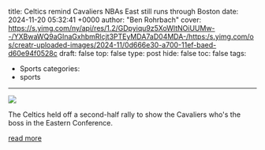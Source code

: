 title: Celtics remind Cavaliers NBAs East still runs through Boston
date: 2024-11-20 05:32:41 +0000
author: "Ben Rohrbach"
cover: https://s.yimg.com/ny/api/res/1.2/GDpyiqu9z5XoWltNOiUUMw--/YXBwaWQ9aGlnaGxhbmRlcjt3PTEyMDA7aD04MDA-/https:/s.yimg.com/os/creatr-uploaded-images/2024-11/0d666e30-a700-11ef-baed-d60e94f0528c
draft: false
top: false
type: post
hide: false
toc: false
tags:
  - Sports
categories:
  - sports
---

![](https://s.yimg.com/ny/api/res/1.2/GDpyiqu9z5XoWltNOiUUMw--/YXBwaWQ9aGlnaGxhbmRlcjt3PTEyMDA7aD04MDA-/https:/s.yimg.com/os/creatr-uploaded-images/2024-11/0d666e30-a700-11ef-baed-d60e94f0528c)

The Celtics held off a second-half rally to show the Cavaliers who's the boss in the Eastern Conference.

[read more](https://sports.yahoo.com/celtics-remind-cavaliers-nbas-east-still-runs-through-boston-053241457.html)
